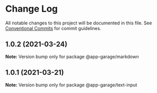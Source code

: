 # Change Log

All notable changes to this project will be documented in this file.
See [Conventional Commits](https://conventionalcommits.org) for commit guidelines.

## 1.0.2 (2021-03-24)

**Note:** Version bump only for package @app-garage/markdown





## 1.0.1 (2021-03-21)

**Note:** Version bump only for package @app-garage/text-input
